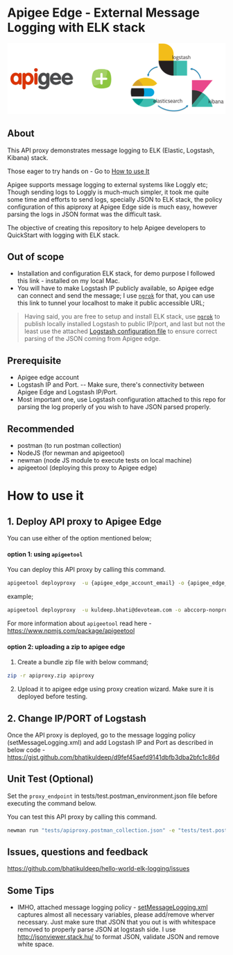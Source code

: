 # Apigee Edge - External Message Logging with ELK stack

![Apigee Edge + ELK](docs/images/apigee-elk.png)
## About
This API proxy demonstrates message logging to ELK (Elastic, Logstash, Kibana) stack.

Those eager to try hands on -  Go to  [How to use It](#how-to-use-it)

Apigee supports message logging to external systems like Loggly etc; Though sending logs to Loggly is much-much simpler, it took me quite some time and efforts to send logs, specially JSON to ELK stack, the policy configuration of this apiproxy at Apigee Edge side is much easy, however parsing the logs in JSON format was the difficult task.  

The objective of creating this repository to help Apigee developers to QuickStart with logging with ELK stack.   

## Out of scope
 - Installation and configuration ELK stack, for demo purpose I followed this link - installed on my local Mac.
 - You will have to make Logstash IP publicly available, so Apigee edge can connect and send the message; I use [`ngrok`](https://ngrok.com/) for that, you can use this link to tunnel your localhost to make it public accessible URL;
>Having said, you are free to setup and install ELK stack, use [`ngrok`](https://ngrok.com/) to publish locally installed Logstash to public IP/port, and last but not the least use the attached [Logstash configuration file](../master/logstash-sample.conf) to ensure correct parsing of the JSON coming from Apigee edge. 

## Prerequisite
- Apigee edge account
- Logstash IP and Port.
-- Make sure, there's connectivity between Apigee Edge and Logstash IP/Port. 
- Most important one, use Logstash configuration attached to this repo for parsing the log properly of you wish to have JSON parsed properly. 

## Recommended
- postman (to run postman collection)
- NodeJS (for newman and apigeetool)
- newman (node JS module to execute tests on local machine)
- apigeetool (deploying this proxy to Apigee edge)

# How to use it

## 1. Deploy API proxy to Apigee Edge
You can use either of the option mentioned below;
#### option 1: using `apigeetool`
You can deploy this API proxy by calling this command.

```bash
apigeetool deployproxy  -u {apigee_edge_account_email} -o {apigee_edge_org_name}  -e {environment_name} -n {proxy_name} -d . --verbose --debug
```
example; 
```bash
apigeetool deployproxy  -u kuldeep.bhati@devoteam.com -o abccorp-nonprod  -e test -n hello-world-elk-logging -d . --verbose --debug
```
For more information about `apigeetool` read here - https://www.npmjs.com/package/apigeetool

#### option 2: uploading a zip to apigee edge

1. Create a bundle zip file with below command;
```bash 
zip -r apiproxy.zip apiproxy
```

2. Upload it to apigee edge using proxy creation wizard.
Make sure it is deployed before testing.

## 2. Change IP/PORT of Logstash 
Once the API proxy is deployed, go to the message logging policy (setMessageLogging.xml) and add Logstash IP and Port as described in below code - https://gist.github.com/bhatikuldeep/d9fef45aefd9141dbfb3dba2bfc1c86d


## Unit Test (Optional)
Set the `proxy_endpoint` in tests/test.postman_environment.json file before executing the command below.

You can test this API proxy by calling this command.
```bash
newman run "tests/apiproxy.postman_collection.json" -e "tests/test.postman_environment.json"
```

## Issues, questions and feedback
https://github.com/bhatikuldeep/hello-world-elk-logging/issues

## Some Tips
- IMHO, attached message logging policy - [setMessageLogging.xml](../master/apiproxy/policies/setMessageLogging.xml) captures almost all necessary variables, please add/remove wherver necessary. Just make sure that JSON that you out is with whitespace removed to properly parse JSON at logstash side. I use http://jsonviewer.stack.hu/ to format JSON, validate JSON and remove white space. 


